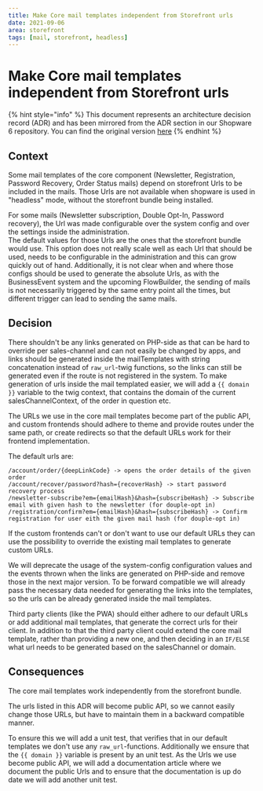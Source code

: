 ```yaml
---
title: Make Core mail templates independent from Storefront urls
date: 2021-09-06
area: storefront
tags: [mail, storefront, headless]
--- 
```


# Make Core mail templates independent from Storefront urls

{% hint style="info" %}
This document represents an architecture decision record (ADR) and has been mirrored from the ADR section in our Shopware 6 repository.
You can find the original version [here](https://github.com/shopware/platform/blob/trunk/adr/2021-09-06-make-core-mail-templates-independent-from-storefront-urls.md)
{% endhint %}

## Context
Some mail templates of the core component (Newsletter, Registration, Password Recovery, Order Status mails) depend on storefront Urls to be included in the mails.
Those Urls are not available when shopware is used in "headless" mode, without the storefront bundle being installed.

For some mails (Newsletter subscription, Double Opt-In, Password recovery), the Url was made configurable over the system config and over the settings inside the administration.  
The default values for those Urls are the ones that the storefront bundle would use.
This option does not really scale well as each Url that should be used, needs to be configurable in the administration and this can grow quickly out of hand.
Additionally, it is not clear when and where those configs should be used to generate the absolute Urls, as with the BusinessEvent system and the upcoming FlowBuilder, the sending of mails is not necessarily triggered by the same entry point all the times, but different trigger can lead to sending the same mails.

## Decision
There shouldn't be any links generated on PHP-side as that can be hard to override per sales-channel and can not easily be changed by apps, and links should be generated inside the mailTemplates with string concatenation instead of `raw_url`-twig functions, so the links can still be generated even if the route is not registered in the system.
To make generation of urls inside the mail templated easier, we will add a `{{ domain }}` variable to the twig context, that contains the domain of the current salesChannelContext, of the order in question etc.

The URLs we use in the core mail templates become part of the public API, and custom frontends should adhere to theme and provide routes under the same path, or create redirects so that the default URLs work for their frontend implementation.

The default urls are:
```
/account/order/{deepLinkCode} -> opens the order details of the given order
/account/recover/password?hash={recoverHash} -> start password recovery process
/newsletter-subscribe?em={emailHash}&hash={subscribeHash} -> Subscribe email with given hash to the newsletter (for douple-opt in)
/registration/confirm?em={emailHash}&hash={subscribeHash} -> Confirm registration for user eith the given mail hash (for douple-opt in)
```

If the custom frontends can't or don't want to use our default URLs they can use the possibility to override the existing mail templates to generate custom URLs.

We will deprecate the usage of the system-config configuration values and the events thrown when the links are generated on PHP-side and remove those in the next major version.
To be forward compatible we will already pass the necessary data needed for generating the links into the templates, so the urls can be already generated inside the mail templates.

Third party clients (like the PWA) should either adhere to our default URLs or add additional mail templates, that generate the correct urls for their client.
In addition to that the third party client could extend the core mail template, rather than providing a new one, and then deciding in an `IF/ELSE` what url needs to be generated based on the salesChannel or domain.

## Consequences
The core mail templates work independently from the storefront bundle.

The urls listed in this ADR will become public API, so we cannot easily change those URLs, but have to maintain them in a backward compatible manner.

To ensure this we will add a unit test, that verifies that in our default templates we don't use any `raw_url`-functions. Additionally we ensure that the `{{ domain }}` variable is present by an unit test.
As the Urls we use become public API, we will add a documentation article where we document the public Urls and to ensure that the documentation is up do date we will add another unit test.
